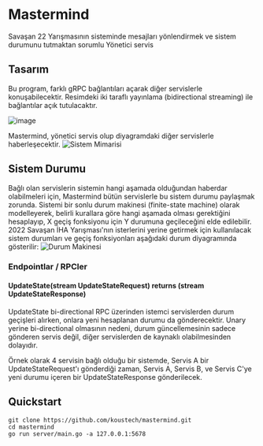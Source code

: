 # Mastermind
Savaşan 22 Yarışmasının sisteminde mesajları yönlendirmek ve sistem durumunu tutmaktan sorumlu Yönetici servis

## Tasarım
Bu program, farklı gRPC bağlantıları açarak diğer servislerle konuşabilecektir. Resimdeki iki taraflı yayınlama (bidirectional streaming) ile bağlantılar açık tutulacaktır.

![image](https://user-images.githubusercontent.com/53450844/177382414-6e5f8ecc-e955-4d49-9c04-8818763de7a3.png)

Mastermind, yönetici servis olup diyagramdaki diğer servislerle haberleşecektir.
![Sistem Mimarisi](https://user-images.githubusercontent.com/53450844/181495511-c5dd93b5-4f80-4de2-9b1e-53146efb052d.png)


## Sistem Durumu
Bağlı olan servislerin sistemin hangi aşamada olduğundan haberdar olabilmeleri için, Mastermind bütün servislerle bu sistem durumu paylaşmak zorunda. Sistemi bir sonlu durum makinesi (finite-state machine) olarak modelleyerek, belirli kurallara göre hangi aşamada olması gerektiğini hesaplayıp, X geçiş fonksiyonu için Y durumuna geçileceğini elde edilebilir. 2022 Savaşan İHA Yarışması'nın isterlerini yerine getirmek için kullanılacak sistem durumları ve geçiş fonksiyonları aşağıdaki durum diyagramında gösterilir:
![Durum Makinesi](https://user-images.githubusercontent.com/53450844/181495372-cb0da3ee-6a44-41cb-b599-208a7b66471c.png)



### Endpointlar / RPCler

#### UpdateState(stream UpdateStateRequest) returns (stream UpdateStateResponse)
UpdateState bi-directional RPC üzerinden istemci servislerden durum geçişleri alırken, onlara yeni hesaplanan durumu da gönderecektir. Unary yerine bi-directional olmasının nedeni, durum güncellemesinin sadece gönderen servis değil, diğer servislerden de kaynaklı olabilmesinden dolayıdır. 

Örnek olarak 4 servisin bağlı olduğu bir sistemde, Servis A bir UpdateStateRequest'ı gönderdiği zaman, Servis A, Servis B, ve Servis C'ye yeni durumu içeren bir UpdateStateResponse gönderilecek.


## Quickstart

```
git clone https://github.com/koustech/mastermind.git
cd mastermind
go run server/main.go -a 127.0.0.1:5678
```


